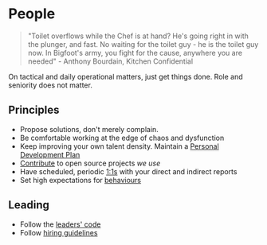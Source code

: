 # People

> "Toilet overflows while the Chef is at hand? He's going right in with the plunger, and fast. No waiting for the toilet guy - he is the toilet guy now. In Bigfoot's army, you fight for the cause, anywhere you are needed" - Anthony Bourdain, Kitchen Confidential

On tactical and daily operational matters, just get things done. Role and seniority does not matter. 

## Principles

- Propose solutions, don't merely complain.
- Be comfortable working at the edge of chaos and dysfunction
- Keep improving your own talent density. Maintain a [Personal Development Plan](pdp.md)
- [Contribute](oss_contrib.md) to open source projects _we use_
- Have scheduled, periodic [1:1s](one-to-ones.md) with your direct and indirect reports
- Set high expectations for [behaviours](behaviours.md)

## Leading

- Follow the [leaders' code](leaders_code.md)
- Follow [hiring guidelines](hiring.md)
